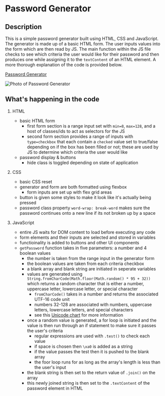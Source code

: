 # Password Generator

## Description

This is a simple password generator built using HTML, CSS and JavaScript. The generator is made up of a basic HTML form. The user inputs values into the form which are then read by JS. The main function within the JS file checks to see which criteria the user would like for their password and then produces one while assigning it to the `textContent` of an HTML element. A more thorough explanation of the code is provided below.

[Password Generator](https://maxfrank13.github.io/Password-Generator/)

![Photo of Password Generator](https://github.com/MaxFrank13/Password-Generator/blob/main/assets/app.photo.png)


## What's happening in the code

1. HTML
    - basic HTML form
        - first form section is a range input set with `min=8`, `max=128`, and a host of classes/ids to act as selectors for the JS
        - second form section provides a range of inputs with `type=checkbox` that each contain a `checked` value set to true/false depending on if the box has been filled or not; these are used by JS to determine which criteria the user would like
    - password display & buttons
        - hide class is toggled depending on state of application
    
2. CSS 
    - basic CSS reset
    - generator and form are both formatted using flexbox
        - form inputs are set up with flex grid areas
    - button is given some styles to make it look like it's actually being pressed
    - password class property `word-wrap: break-word` makes sure the password continues onto a new line if its not broken up by a space

3. JavaScript
    - entire JS waits for DOM content to load before executing any code
    - form elements and their inputs are selected and stored in variables
    - functioinality is added to buttons and other UI components
    - `getPassword` function takes in five parameters: a number and 4 boolean values
        - the number is taken from the range input in the generator form
        - the boolean values are taken from each criteria checkbox
        - a blank array and blank string are initiated in seperate variables
        - values are generated using `String.fromCharCode(Math.floor(Math.random() * 95 + 32))` which returns a random character that is either a number, uppercase letter, lowercase letter, or special character
            - `fromCharCode()` takes in a number and returns the associated UTF-16 code unit
            - numbers 32-128 are associated with numbers, uppercase letters, lowercase letters, and special characters
            - see this [Unicode chart](https://www.techonthenet.com/unicode/chart.php) for more information
        - once a random value is generated, a for loop is initiated and the value is then run through an if statement to make sure it passes the user's criteria
            - regular expressions are used with `.test()` to check each value
            - if space is chosen then `\xa0` is added as a string
            - if the value passes the test then it is pushed to the blank array
            - the foor loop runs for as long as the array's length is less than the user's input
        - the blank string is then set to the return value of `.join()` on the array
        - this newly joined string is then set to the `.textContent` of the password element in HTML